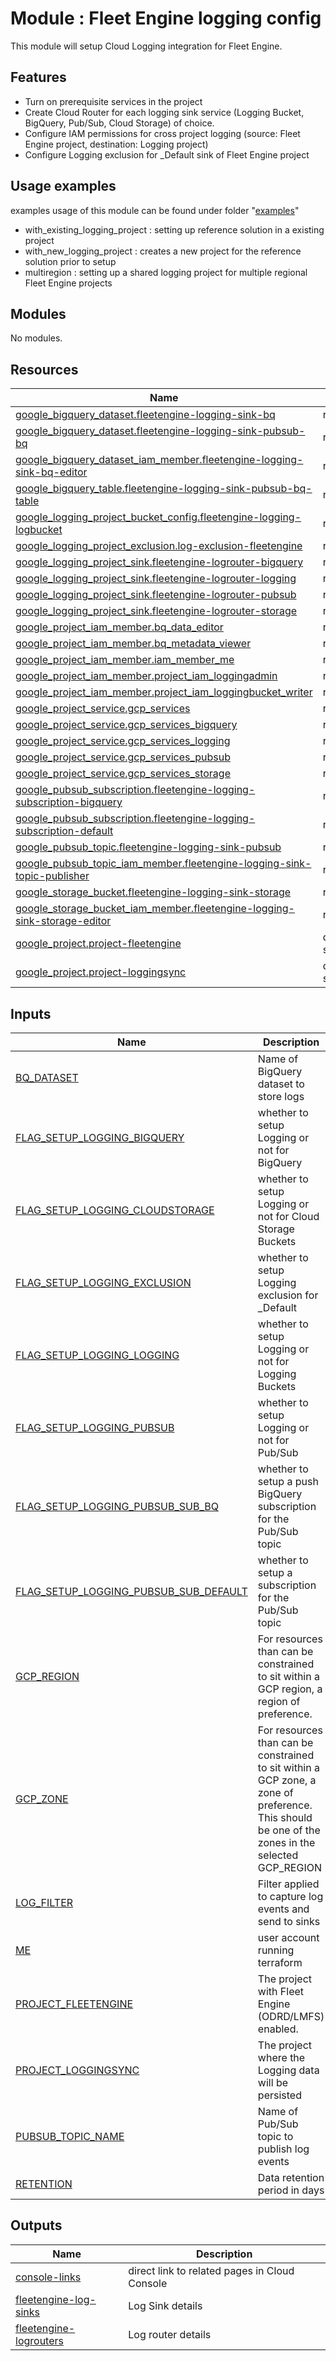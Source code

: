 # Module : Fleet Engine logging config

This module will setup Cloud Logging integration for Fleet Engine.

## Features

* Turn on prerequisite services in the project
* Create Cloud Router for each logging sink service (Logging Bucket, BigQuery, Pub/Sub, Cloud Storage) of choice.
* Configure IAM permissions for cross project logging (source: Fleet Engine project, destination: Logging project)
* Configure Logging exclusion for _Default sink of Fleet Engine project

## Usage examples

examples usage of this module can be found under folder "[examples](./examples/)"

* with_existing_logging_project : setting up reference solution in a existing project
* with_new_logging_project : creates a new project for the reference solution prior to setup
* multiregion : setting up a shared logging project for multiple regional Fleet Engine projects


<!-- terraform-docs markdown table --output-mode insert --output-file ./README.md . -->

<!-- BEGIN_TF_DOCS -->
## Modules

No modules.

## Resources

| Name | Type |
|------|------|
| [google_bigquery_dataset.fleetengine-logging-sink-bq](https://registry.terraform.io/providers/hashicorp/google/latest/docs/resources/bigquery_dataset) | resource |
| [google_bigquery_dataset.fleetengine-logging-sink-pubsub-bq](https://registry.terraform.io/providers/hashicorp/google/latest/docs/resources/bigquery_dataset) | resource |
| [google_bigquery_dataset_iam_member.fleetengine-logging-sink-bq-editor](https://registry.terraform.io/providers/hashicorp/google/latest/docs/resources/bigquery_dataset_iam_member) | resource |
| [google_bigquery_table.fleetengine-logging-sink-pubsub-bq-table](https://registry.terraform.io/providers/hashicorp/google/latest/docs/resources/bigquery_table) | resource |
| [google_logging_project_bucket_config.fleetengine-logging-logbucket](https://registry.terraform.io/providers/hashicorp/google/latest/docs/resources/logging_project_bucket_config) | resource |
| [google_logging_project_exclusion.log-exclusion-fleetengine](https://registry.terraform.io/providers/hashicorp/google/latest/docs/resources/logging_project_exclusion) | resource |
| [google_logging_project_sink.fleetengine-logrouter-bigquery](https://registry.terraform.io/providers/hashicorp/google/latest/docs/resources/logging_project_sink) | resource |
| [google_logging_project_sink.fleetengine-logrouter-logging](https://registry.terraform.io/providers/hashicorp/google/latest/docs/resources/logging_project_sink) | resource |
| [google_logging_project_sink.fleetengine-logrouter-pubsub](https://registry.terraform.io/providers/hashicorp/google/latest/docs/resources/logging_project_sink) | resource |
| [google_logging_project_sink.fleetengine-logrouter-storage](https://registry.terraform.io/providers/hashicorp/google/latest/docs/resources/logging_project_sink) | resource |
| [google_project_iam_member.bq_data_editor](https://registry.terraform.io/providers/hashicorp/google/latest/docs/resources/project_iam_member) | resource |
| [google_project_iam_member.bq_metadata_viewer](https://registry.terraform.io/providers/hashicorp/google/latest/docs/resources/project_iam_member) | resource |
| [google_project_iam_member.iam_member_me](https://registry.terraform.io/providers/hashicorp/google/latest/docs/resources/project_iam_member) | resource |
| [google_project_iam_member.project_iam_loggingadmin](https://registry.terraform.io/providers/hashicorp/google/latest/docs/resources/project_iam_member) | resource |
| [google_project_iam_member.project_iam_loggingbucket_writer](https://registry.terraform.io/providers/hashicorp/google/latest/docs/resources/project_iam_member) | resource |
| [google_project_service.gcp_services](https://registry.terraform.io/providers/hashicorp/google/latest/docs/resources/project_service) | resource |
| [google_project_service.gcp_services_bigquery](https://registry.terraform.io/providers/hashicorp/google/latest/docs/resources/project_service) | resource |
| [google_project_service.gcp_services_logging](https://registry.terraform.io/providers/hashicorp/google/latest/docs/resources/project_service) | resource |
| [google_project_service.gcp_services_pubsub](https://registry.terraform.io/providers/hashicorp/google/latest/docs/resources/project_service) | resource |
| [google_project_service.gcp_services_storage](https://registry.terraform.io/providers/hashicorp/google/latest/docs/resources/project_service) | resource |
| [google_pubsub_subscription.fleetengine-logging-subscription-bigquery](https://registry.terraform.io/providers/hashicorp/google/latest/docs/resources/pubsub_subscription) | resource |
| [google_pubsub_subscription.fleetengine-logging-subscription-default](https://registry.terraform.io/providers/hashicorp/google/latest/docs/resources/pubsub_subscription) | resource |
| [google_pubsub_topic.fleetengine-logging-sink-pubsub](https://registry.terraform.io/providers/hashicorp/google/latest/docs/resources/pubsub_topic) | resource |
| [google_pubsub_topic_iam_member.fleetengine-logging-sink-topic-publisher](https://registry.terraform.io/providers/hashicorp/google/latest/docs/resources/pubsub_topic_iam_member) | resource |
| [google_storage_bucket.fleetengine-logging-sink-storage](https://registry.terraform.io/providers/hashicorp/google/latest/docs/resources/storage_bucket) | resource |
| [google_storage_bucket_iam_member.fleetengine-logging-sink-storage-editor](https://registry.terraform.io/providers/hashicorp/google/latest/docs/resources/storage_bucket_iam_member) | resource |
| [google_project.project-fleetengine](https://registry.terraform.io/providers/hashicorp/google/latest/docs/data-sources/project) | data source |
| [google_project.project-loggingsync](https://registry.terraform.io/providers/hashicorp/google/latest/docs/data-sources/project) | data source |

## Inputs

| Name | Description | Type | Default | Required |
|------|-------------|------|---------|:--------:|
| <a name="input_BQ_DATASET"></a> [BQ\_DATASET](#input\_BQ\_DATASET) | Name of BigQuery dataset to store logs | `string` | `"fleetengine_logging"` | no |
| <a name="input_FLAG_SETUP_LOGGING_BIGQUERY"></a> [FLAG\_SETUP\_LOGGING\_BIGQUERY](#input\_FLAG\_SETUP\_LOGGING\_BIGQUERY) | whether to setup Logging or not for BigQuery | `bool` | `true` | no |
| <a name="input_FLAG_SETUP_LOGGING_CLOUDSTORAGE"></a> [FLAG\_SETUP\_LOGGING\_CLOUDSTORAGE](#input\_FLAG\_SETUP\_LOGGING\_CLOUDSTORAGE) | whether to setup Logging or not for Cloud Storage Buckets | `bool` | `false` | no |
| <a name="input_FLAG_SETUP_LOGGING_EXCLUSION"></a> [FLAG\_SETUP\_LOGGING\_EXCLUSION](#input\_FLAG\_SETUP\_LOGGING\_EXCLUSION) | whether to setup Logging exclusion for \_Default | `bool` | `false` | no |
| <a name="input_FLAG_SETUP_LOGGING_LOGGING"></a> [FLAG\_SETUP\_LOGGING\_LOGGING](#input\_FLAG\_SETUP\_LOGGING\_LOGGING) | whether to setup Logging or not for Logging Buckets | `bool` | `false` | no |
| <a name="input_FLAG_SETUP_LOGGING_PUBSUB"></a> [FLAG\_SETUP\_LOGGING\_PUBSUB](#input\_FLAG\_SETUP\_LOGGING\_PUBSUB) | whether to setup Logging or not for Pub/Sub | `bool` | `false` | no |
| <a name="input_FLAG_SETUP_LOGGING_PUBSUB_SUB_BQ"></a> [FLAG\_SETUP\_LOGGING\_PUBSUB\_SUB\_BQ](#input\_FLAG\_SETUP\_LOGGING\_PUBSUB\_SUB\_BQ) | whether to setup a push BigQuery subscription for the Pub/Sub topic | `bool` | `false` | no |
| <a name="input_FLAG_SETUP_LOGGING_PUBSUB_SUB_DEFAULT"></a> [FLAG\_SETUP\_LOGGING\_PUBSUB\_SUB\_DEFAULT](#input\_FLAG\_SETUP\_LOGGING\_PUBSUB\_SUB\_DEFAULT) | whether to setup a subscription for the Pub/Sub topic | `bool` | `false` | no |
| <a name="input_GCP_REGION"></a> [GCP\_REGION](#input\_GCP\_REGION) | For resources than can be constrained to sit within a GCP region, a region of preference. | `string` | `"asia-southeast1"` | no |
| <a name="input_GCP_ZONE"></a> [GCP\_ZONE](#input\_GCP\_ZONE) | For resources than can be constrained to sit within a GCP zone, a zone of preference. This should be one of the zones in the selected GCP\_REGION | `string` | `"asia-southeast1-b"` | no |
| <a name="input_LOG_FILTER"></a> [LOG\_FILTER](#input\_LOG\_FILTER) | Filter applied to capture log events and send to sinks | `string` | `"(\n resource.type=\"audited_resource\"\n resource.labels.service=\"fleetengine.googleapis.com\"\n resource.labels.method=\"maps.fleetengine.v1.TripService.ReportBillableTrip\"\n) \nOR resource.type=\"fleetengine.googleapis.com/Fleet\"\nOR resource.type=\"fleetengine.googleapis.com/DeliveryFleet\"\n"` | no |
| <a name="input_ME"></a> [ME](#input\_ME) | user account running terraform | `string` | n/a | yes |
| <a name="input_PROJECT_FLEETENGINE"></a> [PROJECT\_FLEETENGINE](#input\_PROJECT\_FLEETENGINE) | The project with Fleet Engine (ODRD/LMFS) enabled. | `string` | n/a | yes |
| <a name="input_PROJECT_LOGGINGSYNC"></a> [PROJECT\_LOGGINGSYNC](#input\_PROJECT\_LOGGINGSYNC) | The project where the Logging data will be persisted | `string` | n/a | yes |
| <a name="input_PUBSUB_TOPIC_NAME"></a> [PUBSUB\_TOPIC\_NAME](#input\_PUBSUB\_TOPIC\_NAME) | Name of Pub/Sub topic to publish log events | `string` | `"fleetengine-logging-topic"` | no |
| <a name="input_RETENTION"></a> [RETENTION](#input\_RETENTION) | Data retention period in days | `number` | `30` | no |

## Outputs

| Name | Description |
|------|-------------|
| <a name="output_console-links"></a> [console-links](#output\_console-links) | direct link to related pages in Cloud Console |
| <a name="output_fleetengine-log-sinks"></a> [fleetengine-log-sinks](#output\_fleetengine-log-sinks) | Log Sink details |
| <a name="output_fleetengine-logrouters"></a> [fleetengine-logrouters](#output\_fleetengine-logrouters) | Log router details |
<!-- END_TF_DOCS -->
